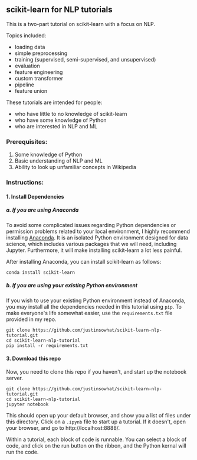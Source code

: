 ## scikit-learn for NLP tutorials

This is a two-part tutorial on scikit-learn with a focus on NLP.

Topics included:

* loading data
* simple preprocessing
* training (supervised, semi-supervised, and unsupervised)
* evaluation
* feature engineering
* custom transformer
* pipeline
* feature union

These tutorials are intended for people:

* who have little to no knowledge of scikit-learn
* who have some knowledge of Python
* who are interested in NLP and ML

### Prerequisites:
1. Some knowledge of Python
2. Basic understanding of NLP and ML
3. Ability to look up unfamiliar concepts in Wikipedia

### Instructions:

#### 1. Install Dependencies

##### a. If you are using Anaconda
To avoid some complicated issues regarding Python dependencies or permission problems
related to your local environment, I highly recommend installing [Anaconda](https://www.continuum.io/downloads).
It is an isolated Python environment designed for data science, which includes various
packages that we will need, including Jupyter. Furthermore, it will make installing
scikit-learn a lot less painful.

After installing Anaconda, you can install scikit-learn as follows:
```
conda install scikit-learn
```

##### b. If you are using your existing Python environment
If you wish to use your existing Python environment instead of Anaconda, you may install
all the dependencies needed in this tutorial using ``pip``. To make everyone's life somewhat easier,
use the ``requirements.txt`` file provided in my repo.

```
git clone https://github.com/justinsowhat/scikit-learn-nlp-tutorial.git
cd scikit-learn-nlp-tutorial
pip install -r requirements.txt
```


#### 3. Download this repo
Now, you need to clone this repo if you haven't, and start up the notebook server.
```
git clone https://github.com/justinsowhat/scikit-learn-nlp-tutorial.git
cd scikit-learn-nlp-tutorial
jupyter notebook
```
This should open up your default browser, and show you a list of files under this directory.
Click on a ``.ipynb`` file to start up a tutorial. If it doesn't, open your browser, and go to
http://localhost:8888/.


Within a tutorial, each block of code is runnable. You can select a block of code, and click on the run button
on the ribbon, and the Python kernal will run the code.
